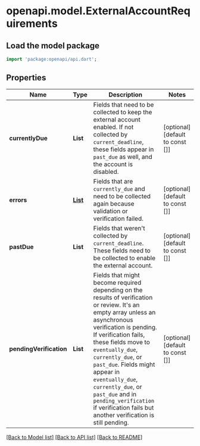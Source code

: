 # openapi.model.ExternalAccountRequirements

## Load the model package
```dart
import 'package:openapi/api.dart';
```

## Properties
Name | Type | Description | Notes
------------ | ------------- | ------------- | -------------
**currentlyDue** | **List<String>** | Fields that need to be collected to keep the external account enabled. If not collected by `current_deadline`, these fields appear in `past_due` as well, and the account is disabled. | [optional] [default to const []]
**errors** | [**List<AccountRequirementsError>**](AccountRequirementsError.md) | Fields that are `currently_due` and need to be collected again because validation or verification failed. | [optional] [default to const []]
**pastDue** | **List<String>** | Fields that weren't collected by `current_deadline`. These fields need to be collected to enable the external account. | [optional] [default to const []]
**pendingVerification** | **List<String>** | Fields that might become required depending on the results of verification or review. It's an empty array unless an asynchronous verification is pending. If verification fails, these fields move to `eventually_due`, `currently_due`, or `past_due`. Fields might appear in `eventually_due`, `currently_due`, or `past_due` and in `pending_verification` if verification fails but another verification is still pending. | [optional] [default to const []]

[[Back to Model list]](../README.md#documentation-for-models) [[Back to API list]](../README.md#documentation-for-api-endpoints) [[Back to README]](../README.md)


